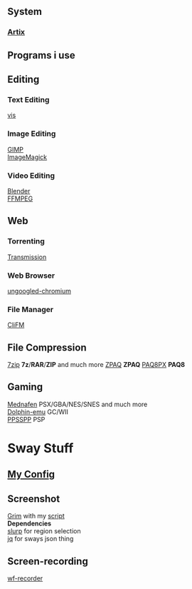 ## System
### [Artix](https://artixlinux.org/)

## Programs i use

## Editing
### Text Editing
[vis](https://github.com/martanne/vis)  
### Image Editing  
[GIMP](www.gimp.org)  
[ImageMagick](https://imagemagick.org/)  
### Video Editing  
[Blender](www.blender.org)  
[FFMPEG](https://ffmpeg.org/)  

## Web
### Torrenting
[Transmission](https://transmissionbt.com/)  
### Web Browser
[ungoogled-chromium](https://github.com/Eloston/ungoogled-chromium)  

### File Manager
[CliFM](https://github.com/leo-arch/clifm)

## File Compression
[7zip](https://www.7-zip.org/) **7z**/**RAR**/**ZIP** and much more
[ZPAQ](http://mattmahoney.net/dc/zpaq.html) **ZPAQ**
[PAQ8PX](https://github.com/hxim/paq8px) **PAQ8**

## Gaming
[Mednafen](https://mednafen.github.io/) PSX/GBA/NES/SNES and much more  
[Dolphin-emu](https://dolphin-emu.org) GC/WII  
[PPSSPP](https://www.ppsspp.org/) PSP

# Sway Stuff

## [My Config](https://github.com/DNDEBUG/my-dotfiles/blob/main/sway/config)

## Screenshot
[Grim](https://sr.ht/~emersion/grim/) with my [script](https://github.com/DNDEBUG/my-dotfiles/blob/main/screencap)  
  **Dependencies**  
  [slurp](https://github.com/emersion/slurp) for region selection  
  [jq](https://stedolan.github.io/jq/) for sways json thing  

## Screen-recording
[wf-recorder](https://github.com/ammen99/wf-recorder)

